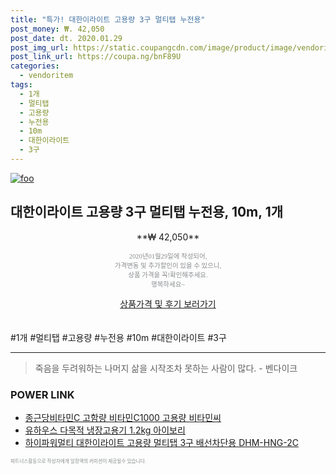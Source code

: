 ```yaml
--- 
title: "특가! 대한이라이트 고용량 3구 멀티탭 누전용" 
post_money: ₩. 42,050 
post_date: dt. 2020.01.29 
post_img_url: https://static.coupangcdn.com/image/product/image/vendoritem/2019/04/04/3600608808/cb0586d9-e9cd-49e6-929a-407dd45aa789.jpg 
post_link_url: https://coupa.ng/bnF89U 
categories: 
  - vendoritem 
tags: 
  - 1개 
  - 멀티탭 
  - 고용량 
  - 누전용 
  - 10m 
  - 대한이라이트 
  - 3구 
--- 
```

[![foo](https://static.coupangcdn.com/image/product/image/vendoritem/2019/04/04/3600608808/cb0586d9-e9cd-49e6-929a-407dd45aa789.jpg)](https://coupa.ng/bnF89U) 

## 대한이라이트 고용량 3구 멀티탭 누전용, 10m, 1개 
<p style="text-align: center;">**₩ 42,050**</p> 
<p style="text-align: center;"><span style="color: #898c8f; font-family: Georgia,Times,serif; font-size: 0.75em;">2020년01월29일에 작성되어, <br>가격변동 및 추가할인이 있을 수 있으니,<br> 상품 가격을 꼭!확인해주세요.<br>행복하세요~</span> 
</p>	 
<div markdown="0" style="text-align: center;"><a href="https://coupa.ng/bnF89U" class="btn btn--success">상품가격 및 후기 보러가기</a></div> 
<br><br> 
  #1개 #멀티탭 #고용량 #누전용 #10m #대한이라이트 #3구 
<hr> 

> 죽음을 두려워하는 나머지 삶을 시작조차 못하는 사람이 많다. - 벤다이크 


### POWER LINK

* <a href="https://blog.naver.com/fasyy4321/221787034438" target="_blank">종근당비타민C 고함량 비타민C1000 고용량 비타민씨</a>
* <a href="https://blog.naver.com/santokki14/221787909271" target="_blank">유하우스 다목적 냉장고용기 1.2kg 아이보리</a>
* <a href="https://blog.naver.com/fasyy4321/221789397626" target="_blank">하이파워멀티 대한이라이트 고용량 멀티탭 3구 배선차단용 DHM-HNG-2C</a>

<span style="color: #898c8f; font-family: Georgia,Times,serif; font-size: 0.55em;">파트너스활동으로 작성자에게 일정액의 커미션이 제공될수 있습니다.</span> 
